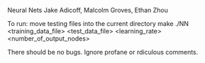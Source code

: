 Neural Nets
Jake Adicoff, Malcolm Groves, Ethan Zhou

To run:
   move testing files into the current directory
   make
   ./NN <training_data_file> <test_data_file> <learning_rate> <number_of_output_nodes>

There should be no bugs. Ignore profane or rdiculous comments.
